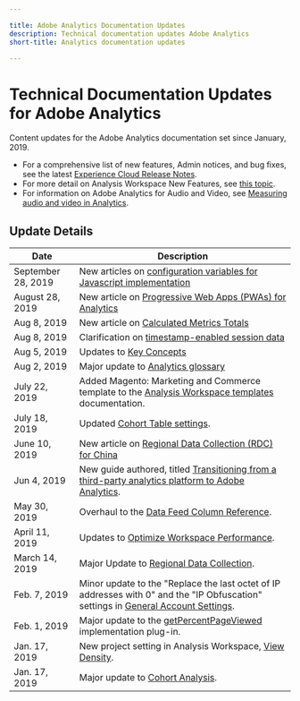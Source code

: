 ```yaml
---

title: Adobe Analytics Documentation Updates
description: Technical documentation updates Adobe Analytics
short-title: Analytics documentation updates

---
```


# Technical Documentation Updates for Adobe Analytics

Content updates for the Adobe Analytics documentation set since January, 2019.

* For a comprehensive list of new features, Admin notices, and bug fixes, see the latest [Experience Cloud Release Notes](https://marketing.adobe.com/resources/help/en_US/whatsnew/).
* For more detail on Analysis Workspace New Features, see [this topic](/help/analyze/analysis-workspace/new-features-in-analysis-workspace.md).
* For information on Adobe Analytics for Audio and Video, see [Measuring audio and video in Analytics](https://docs.adobe.com/content/help/en/media-analytics/using/media-overview.html).

## Update Details

| Date|Description |
|---|---|
| September 28, 2019| New articles on [configuration variables for Javascript implementation](https://docs.adobe.com/content/help/en/analytics/implementation/javascript-implementation/variables-analytics-reporting/configuration-variables.html)|
| August 28, 2019| New article on [Progressive Web Apps (PWAs) for Analytics](https://docs.adobe.com/content/help/en/analytics/analyze/pwa/pwa.html)|
| Aug 8, 2019| New article on [Calculated Metrics Totals](/help/components/c-calcmetrics/cm-totals.md)|
| Aug 8, 2019|Clarification on [timestamp-enabled session data](/help/admin/admin/timestamp-optional.md)|
| Aug 5, 2019| Updates to [Key Concepts](/help/analyze/reports-analytics/key-concepts.md)|
| Aug 2, 2019|Major update to [Analytics glossary](/help/technotes/terms.md)|
| July 22, 2019|Added Magento: Marketing and Commerce template to the [Analysis Workspace templates](/help/analyze/analysis-workspace/build-workspace-project/starter-projects.md) documentation.|
| July 18, 2019| Updated [Cohort Table settings](/help/analyze/analysis-workspace/visualizations/cohort-table/t-cohort.md).|
| June 10, 2019| New article on [Regional Data Collection (RDC) for China](https://docs.adobe.com/content/help/en/analytics/technotes/rdc/rdc-china.html)|
| Jun 4, 2019 | New guide authored, titled [Transitioning from a third-party analytics platform to Adobe Analytics](/help/technotes/ga-to-aa/home.md). |
| May 30, 2019 | Overhaul to the [Data Feed Column Reference](/help/export/analytics-data-feed/c-df-contents/datafeeds-reference.md). |
| April 11, 2019 | Updates to [Optimize Workspace Performance](/help/analyze/analysis-workspace/optimizing-performance.md). |
| March 14, 2019 | Major Update to [Regional Data Collection](/help/technotes/rdc/regional-data-collection.md). |
| Feb. 7, 2019 | Minor update to the "Replace the last octet of IP addresses with 0" and the "IP Obfuscation" settings in [General Account Settings](/help/admin/admin/general-acct-settings-admin.md).|
| Feb. 1, 2019 | Major update to the [getPercentPageViewed](/help/implement/js-implementation/plugins/getpercentpageviewed.md) implementation plug-in. |
| Jan. 17, 2019 | New project setting in Analysis Workspace, [View Density](/help/analyze/analysis-workspace/build-workspace-project/view-density.md). |
| Jan. 17, 2019| Major update to [Cohort Analysis](/help/analyze/analysis-workspace/visualizations/cohort-table/cohort-analysis.md). |
